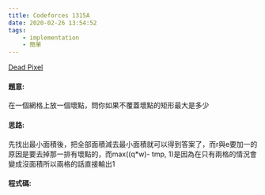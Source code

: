 ```yaml
---
title: Codeforces 1315A
date: 2020-02-26 13:54:52
tags:
    - implementation
    - 簡單
---
```

[Dead Pixel](https://codeforces.com/contest/1315/problem/A)


#### 題意:
在一個網格上放一個壞點，問你如果不覆蓋壞點的矩形最大是多少
<!-- more -->
#### 思路:
先找出最小面積後，把全部面積減去最小面積就可以得到答案了，而r與e要加一的原因是要去掉那一排有壞點的，而max((q*w)- tmp, 1)是因為在只有兩格的情況會變成沒面積所以兩格的話直接輸出1

#### 程式碼:
<script src="https://gist.github.com/Daviswww/652b04d1e317e2d9a9517f9078aee60f.js"></script>